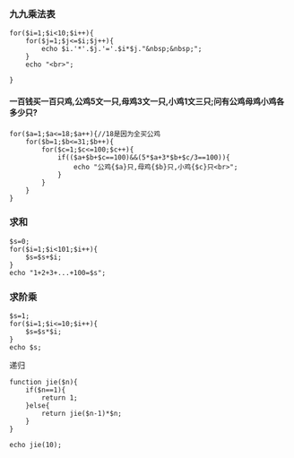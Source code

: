 ###  九九乘法表
~~~
for($i=1;$i<10;$i++){
	for($j=1;$j<=$i;$j++){
		echo $i.'*'.$j.'='.$i*$j."&nbsp;&nbsp;";
	}
	echo "<br>";
	
}
~~~
#### 一百钱买一百只鸡,公鸡5文一只,母鸡3文一只,小鸡1文三只;问有公鸡母鸡小鸡各多少只?
~~~
for($a=1;$a<=18;$a++){//18是因为全买公鸡
	for($b=1;$b<=31;$b++){
		for($c=1;$c<=100;$c++){
			if(($a+$b+$c==100)&&(5*$a+3*$b+$c/3==100)){
				echo "公鸡{$a}只,母鸡{$b}只,小鸡{$c}只<br>";
			}
		}
	}
}
~~~
### 求和
~~~
$s=0;
for($i=1;$i<101;$i++){
	$s=$s+$i;
}
echo "1+2+3+...+100=$s";
~~~
### 求阶乘
~~~
$s=1;
for($i=1;$i<=10;$i++){
	$s=$s*$i;
}
echo $s;
~~~
递归
~~~
function jie($n){
	if($n==1){
		return 1;
	}else{
		return jie($n-1)*$n;
	}
}

echo jie(10);
~~~
